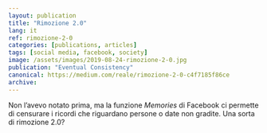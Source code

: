 ```yaml
---
layout: publication
title: "Rimozione 2.0"
lang: it
ref: rimozione-2-0
categories: [publications, articles]
tags: [social media, facebook, society]
image: /assets/images/2019-08-24-rimozione-2-0.jpg
publication: "Eventual Consistency"
canonical: https://medium.com/reale/rimozione-2-0-c4f7185f86ce
archive:
---
```


Non l’avevo notato prima, ma la funzione *Memories* di Facebook ci permette di censurare i ricordi che riguardano persone o date non gradite. Una sorta di rimozione 2.0?
